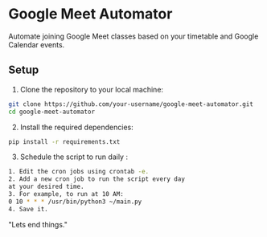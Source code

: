 # Google Meet Automator

Automate joining Google Meet classes based on your timetable and Google Calendar events.

## Setup

1. Clone the repository to your local machine:

```sh
git clone https://github.com/your-username/google-meet-automator.git
cd google-meet-automator
```
2. Install the required dependencies:

```sh
pip install -r requirements.txt
```
3. Schedule the script to run daily :

```sh
1. Edit the cron jobs using crontab -e.
2. Add a new cron job to run the script every day 
at your desired time.
3. For example, to run at 10 AM:
0 10 * * * /usr/bin/python3 ~/main.py
4. Save it.
```
"Lets end things."